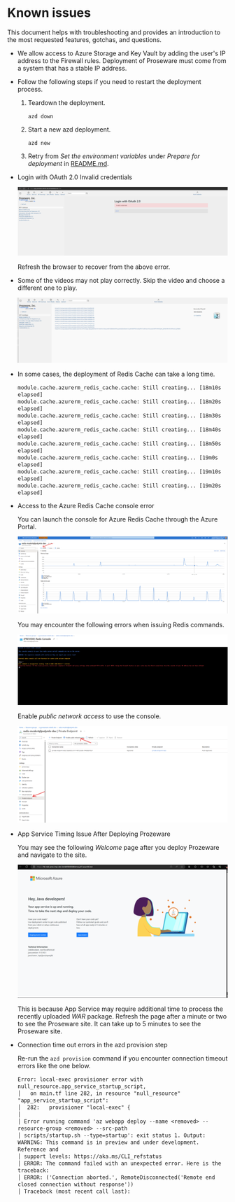 # Known issues

This document helps with troubleshooting and provides an introduction to the most requested features, gotchas, and questions.

*  We allow access to Azure Storage and Key Vault by adding the user's IP address to the Firewall rules. Deployment of Proseware must come from a system that has a stable IP address.

* Follow the following steps if you need to restart the deployment process.

    1. Teardown the deployment.
    
        ```shell
        azd down
        ```

    1. Start a new azd deployment.

        ```shell
        azd new
        ```

    1. Retry from *Set the environment variables* under *Prepare for deployment* in [README.md](./README.md).

* Login with OAuth 2.0 Invalid credentials

    ![Aisonic AAD](docs/assets/azureauthtimeout.png)

    Refresh the browser to recover from the above error.

* Some of the videos may not play correctly.  Skip the video and choose a different one to play.

    ![Aisonic Video Playing Error](docs/assets/error-playing-video.png)

* In some cases, the deployment of Redis Cache can take a long time.
    
    ```
    module.cache.azurerm_redis_cache.cache: Still creating... [18m10s elapsed]
    module.cache.azurerm_redis_cache.cache: Still creating... [18m20s elapsed]
    module.cache.azurerm_redis_cache.cache: Still creating... [18m30s elapsed]
    module.cache.azurerm_redis_cache.cache: Still creating... [18m40s elapsed]
    module.cache.azurerm_redis_cache.cache: Still creating... [18m50s elapsed]
    module.cache.azurerm_redis_cache.cache: Still creating... [19m0s elapsed]
    module.cache.azurerm_redis_cache.cache: Still creating... [19m10s elapsed]
    module.cache.azurerm_redis_cache.cache: Still creating... [19m20s elapsed]
    ````

* Access to the Azure Redis Cache console error

    You can launch the console for Azure Redis Cache through the Azure Portal.

    ![Aisonic AAD](docs/assets/azure-redis-console.png)

    You may encounter the following errors when issuing Redis commands.

    ![Aisonic AAD](docs/assets/azure-redis-private-console-error.png)

    Enable *public network access* to use the console.

    ![Aisonic AAD](docs/assets/azure-redis-enable-public-network-access.png)

* App Service Timing Issue After Deploying Prozeware

    You may see the following *Welcome* page after you deploy Prozeware and navigate to the site.

    ![Aisonic AAD](docs/assets/appservice-welcome-java.png)

    This is because App Service may require additional time to process the recently uploaded *WAR* package. Refresh the page after a minute or two to see the Proseware site. It can take up to 5 minutes to see the Proseware site.

* Connection time out errors in the azd provision step

    Re-run the `azd provision` command if you encounter connection timeout errors like the one below.

    ```
    Error: local-exec provisioner error with null_resource.app_service_startup_script,
    │   on main.tf line 282, in resource "null_resource" "app_service_startup_script":
    │  282:   provisioner "local-exec" {
    │ 
    │ Error running command 'az webapp deploy --name <removed> --resource-group <removed> --src-path
    │ scripts/startup.sh --type=startup': exit status 1. Output: WARNING: This command is in preview and under development. Reference and
    │ support levels: https://aka.ms/CLI_refstatus
    │ ERROR: The command failed with an unexpected error. Here is the traceback:
    │ ERROR: ('Connection aborted.', RemoteDisconnected('Remote end closed connection without response'))
    │ Traceback (most recent call last):
    ```